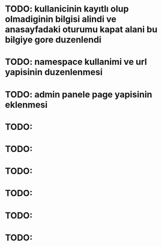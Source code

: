 # TODO: kullanicinin kayıtlı olup olmadiginin bilgisi alindi ve anasayfadaki oturumu kapat alani bu bilgiye gore duzenlendi
# TODO: namespace kullanimi ve url yapisinin duzenlenmesi
# TODO: admin panele page yapisinin eklenmesi 
# TODO: 
# TODO: 
# TODO: 
# TODO: 
# TODO: 
# TODO: 
